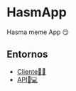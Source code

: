 # HasmApp

Hasma meme App 😏

## Entornos
* [Cliente👨💼](https://hasmapp.now.sh/)
* [API👨💻](https://hasmappapi.now.sh/api)